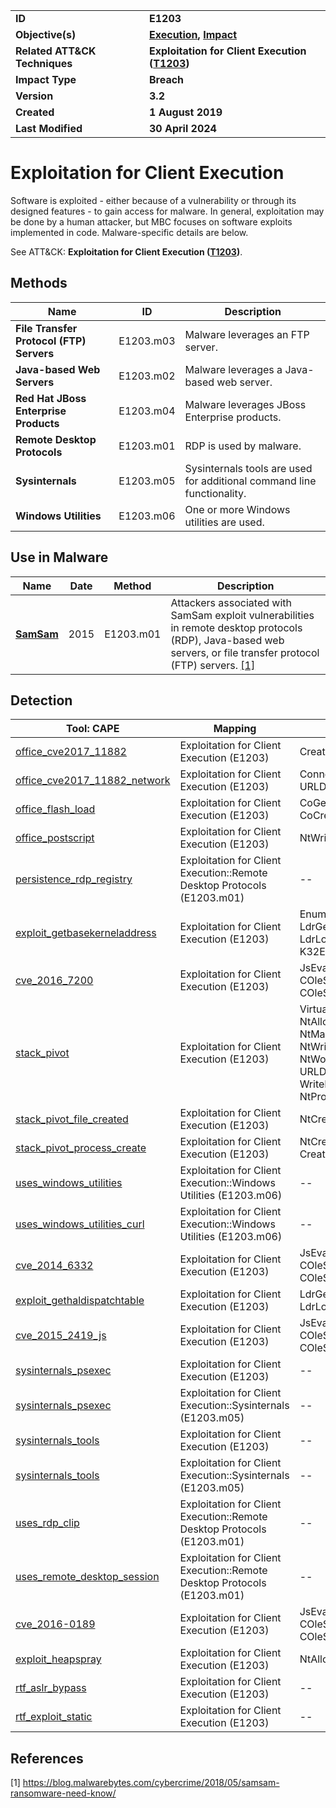 <table>
<tr>
<td><b>ID</b></td>
<td><b>E1203</b></td>
</tr>
<tr>
<td><b>Objective(s)</b></td>
<td><b><a href="../execution">Execution</a>, <a href="../impact">Impact</a></b></td>
</tr>
<tr>
<td><b>Related ATT&CK Techniques</b></td>
<td><b>Exploitation for Client Execution (<a href="https://attack.mitre.org/techniques/T1203">T1203</a>)</b></td>
</tr>
<tr>
<td><b>Impact Type</b></td>
<td><b>Breach</b></td>
</tr>
<tr>
<td><b>Version</b></td>
<td><b>3.2</b></td>
</tr>
<tr>
<td><b>Created</b></td>
<td><b>1 August 2019</b></td>
</tr>
<tr>
<td><b>Last Modified</b></td>
<td><b>30 April 2024</b></td>
</tr>
</table>


# Exploitation for Client Execution

Software is exploited - either because of a vulnerability or through its designed features - to gain access for malware. In general, exploitation may be done by a human attacker, but MBC focuses on software exploits implemented in code. Malware-specific details are below.

See ATT&CK: **Exploitation for Client Execution ([T1203](https://attack.mitre.org/techniques/T1203))**.

## Methods

|Name|ID|Description|
|---|---|---|
|**File Transfer Protocol (FTP) Servers**|E1203.m03|Malware leverages an FTP server.|
|**Java-based Web Servers**|E1203.m02|Malware leverages a Java-based web server.|
|**Red Hat JBoss Enterprise Products**|E1203.m04|Malware leverages JBoss Enterprise products.|
|**Remote Desktop Protocols**|E1203.m01|RDP is used by malware.|
|**Sysinternals**|E1203.m05|Sysinternals tools are used for additional command line functionality.|
|**Windows Utilities**|E1203.m06|One or more Windows utilities are used.|

## Use in Malware

|Name|Date|Method|Description|
|---|---|---|---|
|[**SamSam**](../xample-malware/samsam.md)|2015|E1203.m01|Attackers associated with SamSam exploit vulnerabilities in remote desktop protocols (RDP), Java-based web servers, or file transfer protocol (FTP) servers. [[1]](#1)|

## Detection

|Tool: CAPE|Mapping|APIs|
|---|---|---|
|[office_cve2017_11882](https://github.com/CAPESandbox/community/tree/master/modules/signatures/windows/office_cve2017_11882.py)|Exploitation for Client Execution (E1203)|CreateProcessInternalW|
|[office_cve2017_11882_network](https://github.com/CAPESandbox/community/tree/master/modules/signatures/windows/office_cve2017_11882_network.py)|Exploitation for Client Execution (E1203)|ConnectEx, URLDownloadToFileW|
|[office_flash_load](https://github.com/CAPESandbox/community/tree/master/modules/signatures/windows/office_flash_load.py)|Exploitation for Client Execution (E1203)|CoGetClassObject, CoCreateInstance|
|[office_postscript](https://github.com/CAPESandbox/community/tree/master/modules/signatures/windows/office_postscript.py)|Exploitation for Client Execution (E1203)|NtWriteFile|
|[persistence_rdp_registry](https://github.com/CAPESandbox/community/tree/master/modules/signatures/windows/persistence_rdp_registry.py)|Exploitation for Client Execution::Remote Desktop Protocols (E1203.m01)|--|
|[exploit_getbasekerneladdress](https://github.com/CAPESandbox/community/tree/master/modules/signatures/windows/exploit_getbasekerneladdress.py)|Exploitation for Client Execution (E1203)|EnumDeviceDrivers, LdrGetProcedureAddress, LdrLoadDll, K32EnumDeviceDrivers|
|[cve_2016_7200](https://github.com/CAPESandbox/community/tree/master/modules/signatures/windows/cve_2016_7200.py)|Exploitation for Client Execution (E1203)|JsEval, COleScript_ParseScriptText, COleScript_Compile|
|[stack_pivot](https://github.com/CAPESandbox/community/tree/master/modules/signatures/windows/stack_pivot.py)|Exploitation for Client Execution (E1203)|VirtualProtectEx, NtAllocateVirtualMemory, NtMapViewOfSection, NtWriteVirtualMemory, NtWow64WriteVirtualMemory64, URLDownloadToFileW, WriteProcessMemory, NtProtectVirtualMemory|
|[stack_pivot_file_created](https://github.com/CAPESandbox/community/tree/master/modules/signatures/windows/stack_pivot_file_created.py)|Exploitation for Client Execution (E1203)|NtCreateFile|
|[stack_pivot_process_create](https://github.com/CAPESandbox/community/tree/master/modules/signatures/windows/stack_pivot_process_create.py)|Exploitation for Client Execution (E1203)|NtCreateUserProcess, CreateProcessInternalW|
|[uses_windows_utilities](https://github.com/CAPESandbox/community/tree/master/modules/signatures/windows/uses_windows_utilities.py)|Exploitation for Client Execution::Windows Utilities (E1203.m06)|--|
|[uses_windows_utilities_curl](https://github.com/CAPESandbox/community/tree/master/modules/signatures/windows/uses_windows_utilities_curl.py)|Exploitation for Client Execution::Windows Utilities (E1203.m06)|--|
|[cve_2014_6332](https://github.com/CAPESandbox/community/tree/master/modules/signatures/windows/cve_2014_6332.py)|Exploitation for Client Execution (E1203)|JsEval, COleScript_ParseScriptText, COleScript_Compile|
|[exploit_gethaldispatchtable](https://github.com/CAPESandbox/community/tree/master/modules/signatures/windows/exploit_gethaldispatchtable.py)|Exploitation for Client Execution (E1203)|LdrGetProcedureAddress, LdrLoadDll|
|[cve_2015_2419_js](https://github.com/CAPESandbox/community/tree/master/modules/signatures/windows/cve_2015_2419_js.py)|Exploitation for Client Execution (E1203)|JsEval, COleScript_ParseScriptText, COleScript_Compile|
|[sysinternals_psexec](https://github.com/CAPESandbox/community/tree/master/modules/signatures/windows/sysinternals_psexec.py)|Exploitation for Client Execution (E1203)|--|
|[sysinternals_psexec](https://github.com/CAPESandbox/community/tree/master/modules/signatures/windows/sysinternals_psexec.py)|Exploitation for Client Execution::Sysinternals (E1203.m05)|--|
|[sysinternals_tools](https://github.com/CAPESandbox/community/tree/master/modules/signatures/windows/sysinternals_tools.py)|Exploitation for Client Execution (E1203)|--|
|[sysinternals_tools](https://github.com/CAPESandbox/community/tree/master/modules/signatures/windows/sysinternals_tools.py)|Exploitation for Client Execution::Sysinternals (E1203.m05)|--|
|[uses_rdp_clip](https://github.com/CAPESandbox/community/tree/master/modules/signatures/windows/uses_rdp_clip.py)|Exploitation for Client Execution::Remote Desktop Protocols (E1203.m01)|--|
|[uses_remote_desktop_session](https://github.com/CAPESandbox/community/tree/master/modules/signatures/windows/uses_remote_desktop_session.py)|Exploitation for Client Execution::Remote Desktop Protocols (E1203.m01)|--|
|[cve_2016-0189](https://github.com/CAPESandbox/community/tree/master/modules/signatures/windows/cve_2016-0189.py)|Exploitation for Client Execution (E1203)|JsEval, COleScript_ParseScriptText, COleScript_Compile|
|[exploit_heapspray](https://github.com/CAPESandbox/community/tree/master/modules/signatures/windows/exploit_heapspray.py)|Exploitation for Client Execution (E1203)|NtAllocateVirtualMemory|
|[rtf_aslr_bypass](https://github.com/CAPESandbox/community/tree/master/modules/signatures/windows/rtf_aslr_bypass.py)|Exploitation for Client Execution (E1203)|--|
|[rtf_exploit_static](https://github.com/CAPESandbox/community/tree/master/modules/signatures/windows/rtf_exploit_static.py)|Exploitation for Client Execution (E1203)|--|

## References

<a name="1">[1]</a> https://blog.malwarebytes.com/cybercrime/2018/05/samsam-ransomware-need-know/

